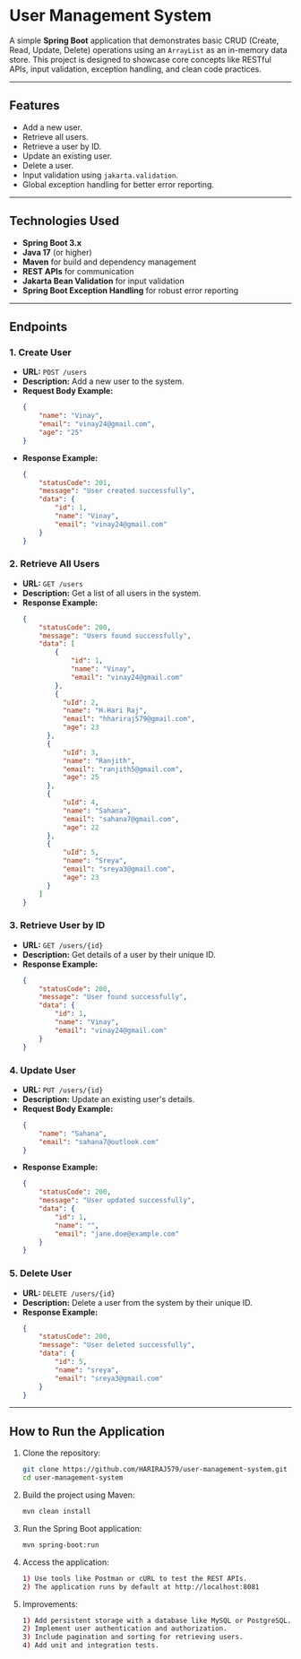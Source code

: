 # User Management System

A simple **Spring Boot** application that demonstrates basic CRUD (Create, Read, Update, Delete) operations using an `ArrayList` as an in-memory data store. This project is designed to showcase core concepts like RESTful APIs, input validation, exception handling, and clean code practices.

---

## Features

- Add a new user.
- Retrieve all users.
- Retrieve a user by ID.
- Update an existing user.
- Delete a user.
- Input validation using `jakarta.validation`.
- Global exception handling for better error reporting.

---

## Technologies Used

- **Spring Boot 3.x**
- **Java 17** (or higher)
- **Maven** for build and dependency management
- **REST APIs** for communication
- **Jakarta Bean Validation** for input validation
- **Spring Boot Exception Handling** for robust error reporting

---

## Endpoints

### 1. **Create User**
- **URL:** `POST /users`
- **Description:** Add a new user to the system.
- **Request Body Example:**
  ```json
  {
      "name": "Vinay",
      "email": "vinay24@gmail.com",
      "age": "25"
  }
  ```
- **Response Example:**
  ```json
  {
      "statusCode": 201,
      "message": "User created successfully",
      "data": {
          "id": 1,
          "name": "Vinay",
          "email": "vinay24@gmail.com"
      }
  }
  ```

### 2. **Retrieve All Users**
- **URL:** `GET /users`
- **Description:** Get a list of all users in the system.
- **Response Example:**
  ```json
  {
      "statusCode": 200,
      "message": "Users found successfully",
      "data": [
          {
              "id": 1,
              "name": "Vinay",
              "email": "vinay24@gmail.com"
          },
          {
            "uId": 2,
            "name": "H.Hari Raj",
            "email": "hhariraj579@gmail.com",
            "age": 23
        },
        {
            "uId": 3,
            "name": "Ranjith",
            "email": "ranjith5@gmail.com",
            "age": 25
        },
        {
            "uId": 4,
            "name": "Sahana",
            "email": "sahana7@gmail.com",
            "age": 22
        },
        {
            "uId": 5,
            "name": "Sreya",
            "email": "sreya3@gmail.com",
            "age": 23
        }
      ]
  }
  ```

### 3. **Retrieve User by ID**
- **URL:** `GET /users/{id}`
- **Description:** Get details of a user by their unique ID.
- **Response Example:**
  ```json
  {
      "statusCode": 200,
      "message": "User found successfully",
      "data": {
          "id": 1,
          "name": "Vinay",
          "email": "vinay24@gmail.com"
      }
  }
  ```

### 4. **Update User**
- **URL:** `PUT /users/{id}`
- **Description:** Update an existing user's details.
- **Request Body Example:**
  ```json
  {
      "name": "Sahana",
      "email": "sahana7@outlook.com"
  }
  ```
- **Response Example:**
  ```json
  {
      "statusCode": 200,
      "message": "User updated successfully",
      "data": {
          "id": 1,
          "name": "",
          "email": "jane.doe@example.com"
      }
  }
  ```

### 5. **Delete User**
- **URL:** `DELETE /users/{id}`
- **Description:** Delete a user from the system by their unique ID.
- **Response Example:**
  ```json
  {
      "statusCode": 200,
      "message": "User deleted successfully",
      "data": {
          "id": 5,
          "name": "sreya",
          "email": "sreya3@gmail.com"
      }
  }
  ```

---

## How to Run the Application

1. Clone the repository:
   ```bash
   git clone https://github.com/HARIRAJ579/user-management-system.git
   cd user-management-system
2. Build the project using Maven:
   ```bash
   mvn clean install

3. Run the Spring Boot application:
   ```bash
   mvn spring-boot:run

4. Access the application:
   ```bash
   1) Use tools like Postman or cURL to test the REST APIs.
   2) The application runs by default at http://localhost:8081

5. Improvements:
   ```bash
   1) Add persistent storage with a database like MySQL or PostgreSQL.
   2) Implement user authentication and authorization.
   3) Include pagination and sorting for retrieving users.
   4) Add unit and integration tests.
